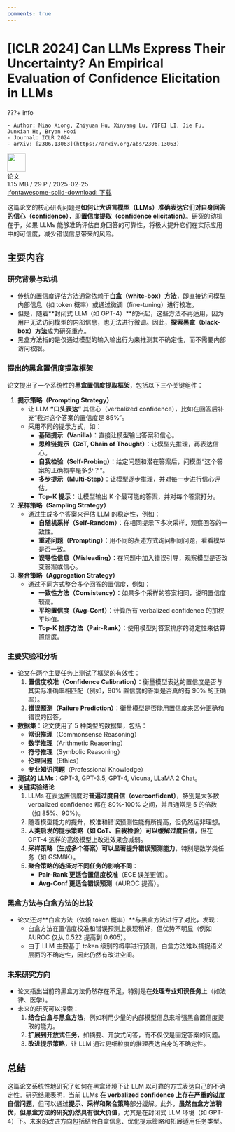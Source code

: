 ```yaml
---
comments: true
---
```


# [ICLR 2024] Can LLMs Express Their Uncertainty? An Empirical Evaluation of Confidence Elicitation in LLMs

???+ info

    - Author: Miao Xiong, Zhiyuan Hu, Xinyang Lu, YIFEI LI, Jie Fu, Junxian He, Bryan Hooi
    - Journal: ICLR 2024
    - arXiv: [2306.13063](https://arxiv.org/abs/2306.13063)

<div class="card file-block" markdown="1">
<div class="file-icon"><img src="/Note/assets/images/icons/pdf.svg" style="height: 3em;"></div>
<div class="file-body">
<div class="file-title">论文</div>
<div class="file-meta">1.15 MB / 29 P / 2025-02-25</div>
</div>
<a class="down-button" target="_blank" href="/Note/assets/files/science_research/arXiv_2306_13063.pdf" markdown="1">:fontawesome-solid-download: 下载</a>
</div>

这篇论文的核心研究问题是**如何让大语言模型（LLMs）准确表达它们对自身回答的信心（confidence）**，即**置信度提取（confidence elicitation）**。研究的动机在于，如果 LLMs 能够准确评估自身回答的可靠性，将极大提升它们在实际应用中的可信度，减少错误信息带来的风险。

## 主要内容

### 研究背景与动机

- 传统的置信度评估方法通常依赖于**白盒（white-box）方法**，即直接访问模型内部信息（如 token 概率）或通过微调（fine-tuning）进行校准。
- 但是，随着**封闭式 LLM（如 GPT-4）**的兴起，这些方法不再适用，因为用户无法访问模型的内部信息，也无法进行微调。因此，**探索黑盒（black-box）方法**成为研究重点。
- 黑盒方法指的是仅通过模型的输入输出行为来推测其不确定性，而不需要内部访问权限。

### 提出的黑盒置信度提取框架

论文提出了一个系统性的**黑盒置信度提取框架**，包括以下三个关键组件：

1. **提示策略（Prompting Strategy）**
      - 让 LLM **“口头表达”** 其信心（verbalized confidence），比如在回答后补充“我对这个答案的置信度是 85%”。
      - 采用不同的提示方式，如：
          - **基础提示（Vanilla）**：直接让模型输出答案和信心。
          - **思维链提示（CoT, Chain of Thought）**：让模型先推理，再表达信心。
          - **自我检验（Self-Probing）**：给定问题和潜在答案后，问模型“这个答案的正确概率是多少？”。
          - **多步提示（Multi-Step）**：让模型逐步推理，并对每一步进行信心评估。
          - **Top-K 提示**：让模型输出 K 个最可能的答案，并对每个答案打分。
2. **采样策略（Sampling Strategy）**
      - 通过生成多个答案来评估 LLM 的稳定性，例如：
          - **自随机采样（Self-Random）**：在相同提示下多次采样，观察回答的一致性。
          - **重述问题（Prompting）**：用不同的表述方式询问相同问题，看看模型是否一致。
          - **误导性信息（Misleading）**：在问题中加入错误引导，观察模型是否改变答案或信心。
3. **聚合策略（Aggregation Strategy）**
      - 通过不同方式整合多个回答的置信度，例如：
          - **一致性方法（Consistency）**：如果多个采样的答案相同，说明置信度较高。
          - **平均置信度（Avg-Conf）**：计算所有 verbalized confidence 的加权平均值。
          - **Top-K 排序方法（Pair-Rank）**：使用模型对答案排序的稳定性来估算置信度。

### 主要实验和分析

- 论文在两个主要任务上测试了框架的有效性：
    1. **置信度校准（Confidence Calibration）**：衡量模型表达的置信度是否与其实际准确率相匹配（例如，90% 置信度的答案是否真的有 90% 的正确率）。
    2. **错误预测（Failure Prediction）**：衡量模型是否能用置信度来区分正确和错误的回答。
- **数据集**：论文使用了 5 种类型的数据集，包括：
    - **常识推理**（Commonsense Reasoning）
    - **数学推理**（Arithmetic Reasoning）
    - **符号推理**（Symbolic Reasoning）
    - **伦理问题**（Ethics）
    - **专业知识问题**（Professional Knowledge）
- **测试的 LLMs**：GPT-3, GPT-3.5, GPT-4, Vicuna, LLaMA 2 Chat。
- **关键实验结论**
    1. LLMs 在表达置信度时**普遍过度自信（overconfident）**，特别是大多数 verbalized confidence 都在 80%-100% 之间，并且通常是 5 的倍数（如 85%、90%）。
    2. 随着模型能力的提升，校准和错误预测性能有所提高，但仍然远非理想。
    3. **人类启发的提示策略（如 CoT、自我检验）可以缓解过度自信**，但在 GPT-4 这样的高级模型上改进效果会减弱。
    4. **采样策略（生成多个答案）可以显著提升错误预测能力**，特别是数学类任务（如 GSM8K）。
    5. **聚合策略的选择对不同任务的影响不同**：
        - **Pair-Rank 更适合置信度校准**（ECE 误差更低）。
        - **Avg-Conf 更适合错误预测**（AUROC 提高）。

### 黑盒方法与白盒方法的比较

- 论文还对**白盒方法（依赖 token 概率）**与黑盒方法进行了对比，发现：
    - 白盒方法在置信度校准和错误预测上表现稍好，但优势不明显（例如 AUROC 仅从 0.522 提高到 0.605）。
    - 由于 LLM 主要基于 token 级别的概率进行预测，白盒方法难以捕捉语义层面的不确定性，因此仍然有改进空间。

### 未来研究方向

- 论文指出当前的黑盒方法仍然存在不足，特别是在**处理专业知识任务**上（如法律、医学）。
- 未来的研究可以探索：
    1. **结合白盒与黑盒方法**，例如利用少量的内部模型信息来增强黑盒置信度提取的能力。
    2. **扩展到开放式任务**，如摘要、开放式问答，而不仅仅是固定答案的问题。
    3. **改进提示策略**，让 LLM 通过更细粒度的推理表达自身的不确定性。

## 总结

这篇论文系统性地研究了如何在黑盒环境下让 LLM 以可靠的方式表达自己的不确定性。研究结果表明，当前 LLMs **在 verbalized confidence 上存在严重的过度自信问题**，但可以通过**提示、采样和聚合策略**部分缓解。此外，**虽然白盒方法稍优，但黑盒方法的研究仍然具有很大价值**，尤其是在封闭式 LLM 环境（如 GPT-4）下。未来的改进方向包括结合白盒信息、优化提示策略和拓展适用任务类型。
